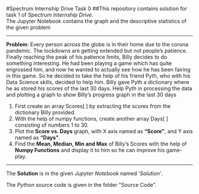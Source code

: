 #Spectrum Internship Drive Task 0
##This repository contains solution for task 1 of *Spectrum Internship Drive*.<br>
The Jupyter Notebook contains the graph and the descriptive statistics of the given problem <br>

****

**Problem**: Every person across the globe is in their home due to the corona pandemic. The lockdowns are getting extended but not people’s patience. Finally reaching the peak of his patience limits, Billy decides to do something interesting. He had been playing a game which has quite engrossed him, and now he wanted to actually see how he has been fairing in this game. So he decided to take the help of his friend Pyth, who with his Data Science skills, decided to help him. Billy gave Pyth a
dictionary where he as stored his scores of the last 30 days. Help Pyth in processing the data and plotting a graph to show Billy’s progress graph in the last 30 days <br>

1. First create an array Scores[ ] by extracting the scores from the dictionary Billy provided.
2. With the help of numpy functions, create another array Days[ ] consisting of numbers 1 to 30.
3. Plot the **Score vs. Days** graph, with X axis named as **“Score”**, and Y axis named as **“Days”**.
4. Find the **Mean, Median, Min and Max** of Billy’s Scores with the help of **Numpy Functions** and display it to him so he can improve his game-play.

****

The **Solution** is in the given *Jupyter Notebook* named *'Solution'*.

The *Python* source code is given in the folder "Source Code".
